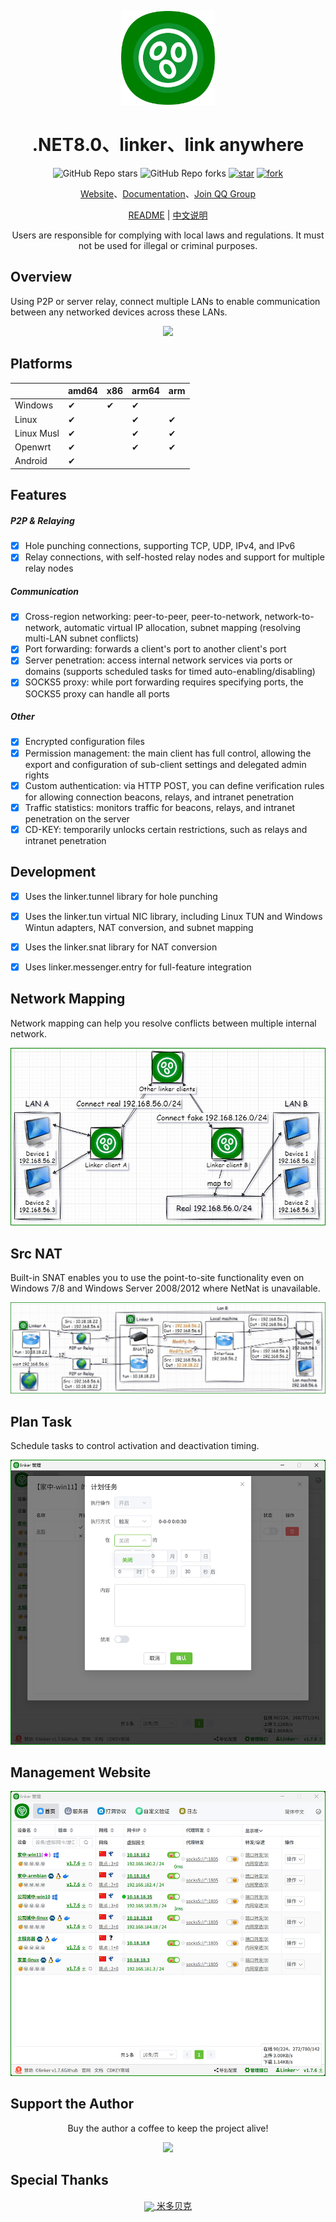 
<!--
 * @Author: snltty
 * @Date: 2021-08-22 14:09:03
 * @LastEditors: snltty
 * @LastEditTime: 2022-11-21 16:36:26
 * @version: v1.0.0
 * @Descripttion: 功能说明
 * @FilePath: \client.service.ui.webd:\desktop\linker\README.md
-->
<div align="center">
<p><img src="./readme/logo.png" height="150"></p> 

# .NET8.0、linker、link anywhere

![GitHub Repo stars](https://img.shields.io/github/stars/snltty/linker?style=social)
![GitHub Repo forks](https://img.shields.io/github/forks/snltty/linker?style=social)
[![star](https://gitee.com/snltty/linker/badge/star.svg?theme=dark)](https://gitee.com/snltty/linker/stargazers)
[![fork](https://gitee.com/snltty/linker/badge/fork.svg?theme=dark)](https://gitee.com/snltty/linker/members)

<a href="https://linker.snltty.com">Website</a>、<a href="https://linker-doc.snltty.com">Documentation</a>、<a href="https://jq.qq.com/?_wv=1027&k=ucoIVfz4" target="_blank">Join QQ Group</a>

[README](README.md) | [中文说明](README_zh.md)

Users are responsible for complying with local laws and regulations. It must not be used for illegal or criminal purposes.

</div>

## Overview

Using P2P or server relay, connect multiple LANs to enable communication between any networked devices across these LANs.

<div align="center">
<p><img src="./readme/linker.jpg"></p> 
</div>

## Platforms

|  | amd64 | x86 | arm64 | arm | 
|-------|-------|-------|-------|-------|
| Windows | ✔ | ✔ |✔ | |
| Linux | ✔ |  |✔ |✔ |
| Linux Musl | ✔ |  |✔ |✔ |
| Openwrt | ✔ |  |✔ |✔ |
| Android | ✔ |  |  | |


## Features

##### P2P & Relaying
- [x] Hole punching connections, supporting TCP, UDP, IPv4, and IPv6
- [x] Relay connections, with self-hosted relay nodes and support for multiple relay nodes

##### Communication
- [x] Cross-region networking: peer-to-peer, peer-to-network, network-to-network, automatic virtual IP allocation, subnet mapping (resolving multi-LAN subnet conflicts)
- [x] Port forwarding: forwards a client's port to another client's port
- [x] Server penetration: access internal network services via ports or domains (supports scheduled tasks for timed auto-enabling/disabling)
- [x] SOCKS5 proxy: while port forwarding requires specifying ports, the SOCKS5 proxy can handle all ports

##### Other
- [x] Encrypted configuration files
- [x] Permission management: the main client has full control, allowing the export and configuration of sub-client settings and delegated admin rights
- [x] Custom authentication: via HTTP POST, you can define verification rules for allowing connection beacons, relays, and intranet penetration
- [x] Traffic statistics: monitors traffic for beacons, relays, and intranet penetration on the server
- [x] CD-KEY: temporarily unlocks certain restrictions, such as relays and intranet penetration

## Development
- [x] Uses the linker.tunnel library for hole punching
- [x] Uses the linker.tun virtual NIC library, including Linux TUN and Windows Wintun adapters, NAT conversion, and subnet mapping
- [x] Uses the linker.snat library for NAT conversion
- [x] Uses linker.messenger.entry for full-feature integration


## Network Mapping
Network mapping can help you resolve conflicts between multiple internal network.

<div align="center">
<p><img src="./readme/mapto.jpg"></p> 
</div>

## Src NAT
Built-in SNAT enables you to use the point-to-site functionality even on Windows 7/8 and Windows Server 2008/2012 where NetNat is unavailable.

<div align="center">
<p><img src="./readme/snat.jpg"></p> 
</div>

## Plan Task
Schedule tasks to control activation and deactivation timing.

<div align="center">
<p><img src="./readme/plan.jpg"></p> 
</div>

## Management Website

<div align="center">

<p><img src="./readme/full.jpg"></p> 
</div>

## Support the Author

<div align="center">
Buy the author a coffee to keep the project alive!
<p><img src="./readme/qr.jpg" width="360"></p> 
</div>

## Special Thanks 

<div align="center">
<a href="https://mi-d.cn" target="_blank">
    <img src="https://mi-d.cn/wp-content/uploads/2021/12/cropped-1639494965-网站LOGO无字.png" width="40" style="vertical-align: middle;"> 米多贝克</a>
</div>